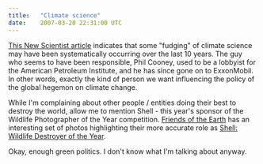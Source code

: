 ```yaml
---
title:   "Climate science"
date:    2007-03-20 22:31:00 UTC
---
```


<a href="http://environment.newscientist.com/article.ns?id=dn11417&amp;feedId=online-news_rss20">This New Scientist article</a> indicates that some "fudging" of climate science may have been systematically occurring over the last 10 years. The guy who seems to have been responsible, Phil Cooney, used to be a lobbyist for the American Petroleum Institute, and he has since gone on to ExxonMobil. In other words, exactly the kind of person we want influencing the policy of the global hegemon on climate change.

While I'm complaining about other people / entities doing their best to destroy the world, allow me to mention Shell - this year's sponsor of the Wildlife Photographer of the Year competition. <a href="http://www.foe.co.uk/index.html">Friends of the Earth</a> has an interesting set of photos highlighting their more accurate role as <a href="http://www.foe.co.uk/campaigns/corporates/news/shell_wildlife_gallery.html">Shell: Wildlife Destroyer of the Year</a>.

Okay, enough green politics. I don't know what I'm talking about anyway.<div style="clear:both; padding-bottom:0.25em"></div>